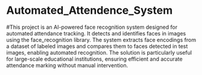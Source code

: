# Automated_Attendence_System
#This project is an AI-powered face recognition system designed for automated attendance tracking. It detects and identifies faces in images using the face_recognition library. The system extracts face encodings from a dataset of labeled images and compares them to faces detected in test images, enabling automated recognition. The solution is particularly useful for large-scale educational institutions, ensuring efficient and accurate attendance marking without manual intervention.
